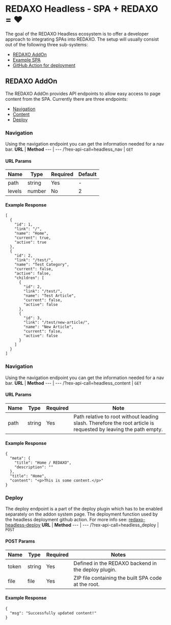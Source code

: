 # REDAXO Headless - SPA + REDAXO = :heart:
The goal of the REDAXO Headless ecosystem is to offer a developer approach to integrating SPAs into REDAXO. The setup will usually consist out of the following three sub-systems:
- [REDAXO AddOn](#redaxo-addon)
- [Example SPA](https://github.com/jelleschutter/redaxo_headless_vue_frontend)
- [GitHub Action for deployment](https://github.com/jelleschutter/redaxo-headless-deploy)
## REDAXO AddOn
The REDAXO AddOn provides API endpoints to allow easy access to page content from the SPA. Currently there are three endpoints:
- [Navigation](#navigation)
- [Content](#content)
- [Deploy](#deploy)
### Navigation
Using the navigation endpoint you can get the information needed for a nav bar.
**URL** | **Method**
--- | ---
/?rex-api-call=headless_nav | `GET`
#### URL Params
**Name** | **Type** | **Required** | **Default**
--- | --- | --- | ---
path | string | Yes | -
levels | number | No | 2
#### Example Response
```
[
  {
    "id": 1,
    "link": "/",
    "name": "Home",
    "current": true,
    "active": true
  },
  {
    "id": 2,
    "link": "/test/",
    "name": "Test Category",
    "current": false,
    "active": false,
    "children": [
      {
        "id": 2,
        "link": "/test/",
        "name": "Test Article",
        "current": false,
        "active": false
      },
      {
        "id": 3,
        "link": "/test/new-article/",
        "name": "New Article",
        "current": false,
        "active": false
      }
    ]
  }
]
```
### Navigation
Using the navigation endpoint you can get the information needed for a nav bar.
**URL** | **Method**
--- | ---
/?rex-api-call=headless_content | `GET`
#### URL Params
**Name** | **Type** | **Required** | **Note**
--- | --- | --- | ---
path | string | Yes | Path relative to root without leading slash. Therefore the root article is requested by leaving the path empty.
#### Example Response
```
{
  "meta": {
    "title": "Home / REDAXO",
    "description": ""
  },
  "title": "Home",
  "content": "<p>This is some content.</p>"
}
```

### Deploy
The deploy endpoint is a part of the deploy plugin which has to be enabled separately on the addon system page.
The deployment function used by the headless deployment github action. For more info see: [redaxo-headless-deploy](https://github.com/jelleschutter/redaxo-headless-deploy)
**URL** | **Method**
--- | ---
/?rex-api-call=headless_deploy | `POST`
#### POST Params
**Name** | **Type** | **Required** | **Notes**
--- | --- | --- | ---
token | string | Yes | Defined in the REDAXO backend in the deploy plugin.
file | file | Yes | ZIP file containing the built SPA code at the root.
#### Example Response
```
{
  "msg": "Successfully updated content!"
}
```
